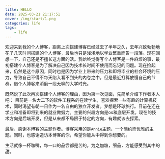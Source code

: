 ```yaml
---
title: HELLO
date: 2025-03-21 21:17:51
cover: /img/start/1.png
categories: life
tags:
    - life
---
```


欢迎来到我的个人博客，距离上次搭建博客已经过去了半年之久，去年兴致勃勃地花了几天时间搭建的个人博客，最后也只是浅浅地以学业繁重而告一段落。现在回想一下，自己还是不擅长这方面的活。我始终觉得写个人博客是一件麻烦的事，最初搭建个人博客是为了解决自己因为技术长时间不使用而忘记的问题。现在捡起来，仍然是这个原因，同时也是因为学业上带来的压力和即将毕业的社会环境的压力，导致自己不得不每天陷入看不到头的内卷之中。但是最近打算放慢自己的节奏，借个人博客来消磨一段无聊的大学时光。

既然说了此次再次搭建个人博客的理由，因为第一次见面，先简单介绍下作者本人吧：
目前是一名大二下的软件工程系的在读学生，喜欢探索一些有趣的计算机技术，同时渴望有朝一日作为一名自由的独立开发者。梦想是环球旅行。目前在还在学业和准备即将到来的就业做努力。主要的兴趣方向是os和底层开发。现在的技术方向是后端开发，但是从来都不局限于特定的方向，有趣就该去探索。


最后，感谢本博客的主题作者。博客采用的是`Annie`主题，一个简约而优雅的主题。同时，也感谢造访本博客的你，希望你能从中得到你想要的。

生活就像一杯咖啡，每一口的品尝都是苦的，为之加糖，细品，方能感受到其中的甜。
